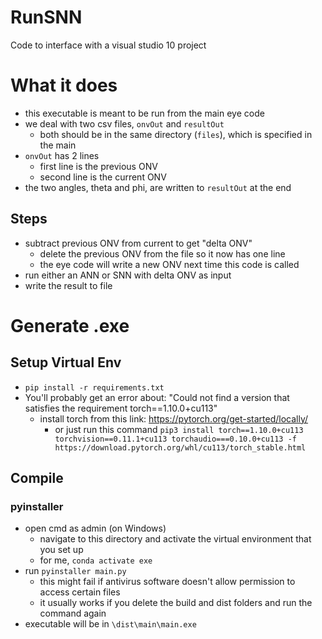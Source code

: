 # RunSNN
Code to interface with a visual studio 10 project

# What it does
* this executable is meant to be run from the main eye code
* we deal with two csv files, `onvOut` and `resultOut`
	* both should be in the same directory (`files`), which is specified in the main
* `onvOut` has 2 lines
	* first line is the previous ONV
	* second line is the current ONV 
* the two angles, theta and phi, are written to `resultOut` at the end

## Steps
* subtract previous ONV from current to get "delta ONV"
	* delete the previous ONV from the file so it now has one line
	* the eye code will write a new ONV next time this code is called
* run either an ANN or SNN with delta ONV as input
* write the result to file

# Generate .exe

## Setup Virtual Env
* `pip install -r requirements.txt`
* You'll probably get an error about: "Could not find a version that satisfies the requirement torch==1.10.0+cu113"
	* install torch from this link: https://pytorch.org/get-started/locally/
		* or just run this command `pip3 install torch==1.10.0+cu113 torchvision==0.11.1+cu113 torchaudio===0.10.0+cu113 -f https://download.pytorch.org/whl/cu113/torch_stable.html`

## Compile

### pyinstaller
* open cmd as admin (on Windows)
	* navigate to this directory and activate the virtual environment that you set up
	* for me, `conda activate exe`
* run `pyinstaller main.py`
	* this might fail if antivirus software doesn't allow permission to access certain files
	* it usually works if you delete the build and dist folders and run the command again
* executable will be in `\dist\main\main.exe`
